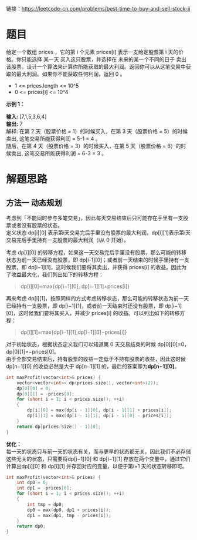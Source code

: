 链接：https://leetcode-cn.com/problems/best-time-to-buy-and-sell-stock-ii
# 题目
给定一个数组 prices ，它的第 i 个元素 prices[i] 表示一支给定股票第 i 天的价格。你只能选择 某一天 买入这只股票，并选择在 未来的某一个不同的日子 卖出该股票。设计一个算法来计算你所能获取的最大利润。返回你可以从这笔交易中获取的最大利润。如果你不能获取任何利润，返回 0 。
- 1 <= prices.length <= 10^5
- 0 <= prices[i] <= 10^4

**示例 1：**  

**输入:** [7,1,5,3,6,4]  
**输出:** 7  
解释: 在第 2 天（股票价格 = 1）的时候买入，在第 3 天（股票价格 = 5）的时候卖出, 这笔交易所能获得利润 = 5-1 = 4 。  
随后，在第 4 天（股票价格 = 3）的时候买入，在第 5 天（股票价格 = 6）的时候卖出, 这笔交易所能获得利润 = 6-3 = 3 。

# 解题思路
## 方法一 动态规划
考虑到「不能同时参与多笔交易」，因此每天交易结束后只可能存在手里有一支股票或者没有股票的状态。  
定义状态 dp[i][0] 表示第i天交易完后手里没有股票的最大利润，dp[i][1]表示第i天交易完后手里持有一支股票的最大利润（i从 0 开始）。  

考虑 dp[i][0] 的转移方程，如果这一天交易完后手里没有股票，那么可能的转移状态为前一天已经没有股票，即 dp[i-1][0]；或者前一天结束的时候手里持有一支股票，即 dp[i−1][1]，这时候我们要将其卖出，并获得 prices[i] 的收益。因此为了收益最大化，我们列出如下的转移方程：  

>dp[i][0]=max{dp[i−1][0], dp[i−1][1]+prices[i]}  

再来考虑 dp[i][1]，按照同样的方式考虑转移状态，那么可能的转移状态为前一天已经持有一支股票，即 dp[i−1][1]，或者前一天结束时还没有股票，即 dp[i−1][0]，这时候我们要将其买入，并减少 prices[i] 的收益。可以列出如下的转移方程：  

>dp[i][1]=max{dp[i−1][1],dp[i−1][0]−prices[i]}  

对于初始状态，根据状态定义我们可以知道第 0 天交易结束的时候 dp[0][0]=0，dp[0][1]=−prices[0]。  
由于全部交易结束后，持有股票的收益一定低于不持有股票的收益，因此这时候dp[n−1][0] 的收益必然是大于 dp[n−1][1] 的，最后的答案即为**dp[n−1][0]**。

```c++
int maxProfit(vector<int>& prices) {
    vector<vector<int>> dp(prices.size(), vector<int>(2));
    dp[0][0] = 0;
    dp[0][1] = -prices[0];
    for (short i = 1; i < prices.size(); ++i)
    {
        dp[i][0] = max(dp[i - 1][0], dp[i - 1][1] + prices[i]);
        dp[i][1] = max(dp[i - 1][1], dp[i - 1][0] - prices[i]);
    }
    return dp[prices.size() - 1][0];
}
```
**优化：**  
每一天的状态只与前一天的状态有关，而与更早的状态都无关，因此我们不必存储这些无关的状态，只需要将dp[i−1][0] 和 dp[i−1][1] 存放在两个变量中，通过它们计算出dp[i][0] 和 dp[i][1] 并存回对应的变量，以便于第i+1 天的状态转移即可。

```c++
int maxProfit(vector<int>& prices) {
    int dp0 = 0;
    int dp1 = -prices[0];
    for (short i = 1; i < prices.size(); ++i)
    {
        int tmp = dp0;
        dp0 = max(dp0, dp1 + prices[i]);
        dp1 = max(dp1, tmp - prices[i]);
    }
    return dp0;
}
```
